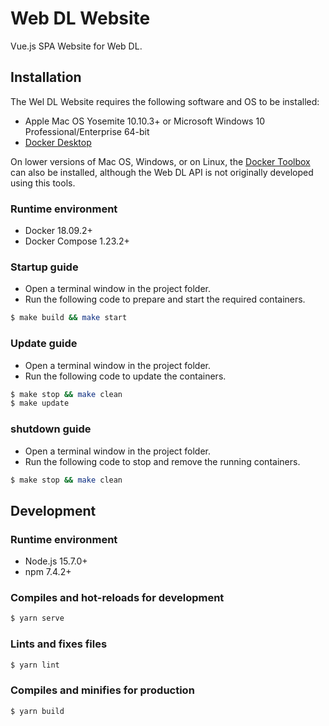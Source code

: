 # Web DL Website

Vue.js SPA Website for Web DL.

## Installation

The Wel DL Website requires the following software and OS to be installed:

- Apple Mac OS Yosemite 10.10.3+ or Microsoft Windows 10 Professional/Enterprise 64-bit
- [Docker Desktop](https://www.docker.com/products/docker-desktop) 

On lower versions of Mac OS, Windows, or on Linux, the [Docker Toolbox](https://docs.docker.com/toolbox/toolbox_install_windows/) can also be installed, although the Web DL API is not originally developed using this tools.

### Runtime environment
- Docker 18.09.2+
- Docker Compose 1.23.2+

### Startup guide

 - Open a terminal window in the project folder.
 - Run the following code to prepare and start the required containers.

``` bash
$ make build && make start
```

### Update guide

 - Open a terminal window in the project folder.
 - Run the following code to update the containers.

``` bash
$ make stop && make clean
$ make update
```

### shutdown guide

 - Open a terminal window in the project folder.
 - Run the following code to stop and remove the running containers.

``` bash
$ make stop && make clean
```

## Development

### Runtime environment
- Node.js 15.7.0+
- npm 7.4.2+

### Compiles and hot-reloads for development

``` bash
$ yarn serve
```

### Lints and fixes files

``` bash
$ yarn lint
```

### Compiles and minifies for production

``` bash
$ yarn build
```
